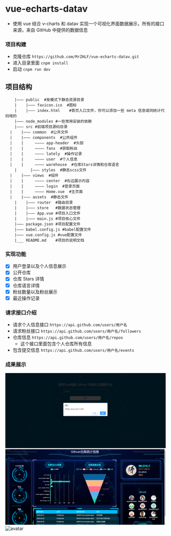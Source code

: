 # vue-echarts-datav

- 使用 vue 结合 v-charts 和 datav 实现一个可视化界面数据展示，所有的接口来源，来自 GitHub 中提供的数据信息

### 项目构建

- 克隆仓库
  `https://github.com/MrZHLF/vue-echarts-datav.git`
- 进入目录里面
  `cnpm install`
- 启动
  `cnpm run dev`

## 项目结构

```
	|——— public  #发模式下静态资源目录
	|    |——— favicon.ico  #图标
	|    |——— index.html    #首页入口文件，你可以添加一些 meta 信息或同统计代码啥的
	|——— node_modules #一些常用安装的依赖
	|——— src #前端项目源码目录
  |	   |——— common  #公共文件
  |	   |——— components  #公共组件
  |	   |     ———— app-header  #头部
  |	   |     ———— fans  #获取粉丝
  |	   |     ———— lately  #操作记录
  |	   |     ———— user  #个人信息
  |	   |     ———— warehouse  #仓库Stars详情和仓库语言
	|	   |——— styles  #静态scss文件
  |	   |——— views  #组件
  |	   |     ———— center  #右边展示内容
  |	   |     ———— login  #登录页面
  |	   |     ———— Home.vue  #主页面
  |	   |——— assets  #静态文件
	|    |——— router  #路由目录
	|    |——— store   #数据状态管理
	|    |——— App.vue #项目入口文件
	|    |——— main.js #项目核心文件
	|——— package.json #项目配置文件
	|——— babel.config.js #babel配置文件
	|——— vue.config.js #vue配置文件
	|___ README.md    #项目的说明文档

```

### 实现功能

- [x] 用户登录以及个人信息展示
- [x] 公开仓库
- [x] 仓库 Stars 详情
- [x] 仓库语言详情
- [x] 粉丝数量以及粉丝展示
- [x] 最近操作记录

### 请求接口介绍

- 请求个人信息接口 `https://api.github.com/users/用户名`
- 请求粉丝接口 `https://api.github.com/users/用户名/followers`
- 仓库信息 `https://api.github.com/users/用户名/repos`
  - 这个接口里面包含个人仓库所有信息
- 包含提交信息 `https://api.github.com/users/用户名/events`

### 成果展示

![avatar](./public/1.png)
![avatar](./public/2.png)
![avatar](./public/66.gif)
